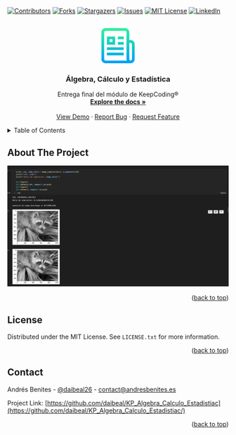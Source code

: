 <!-- Improved compatibility of back to top link: See: https://github.com/othneildrew/Best-README-Template/pull/73 -->
<a name="readme-top"></a>
<!--
*** Thanks for checking out the Best-README-Template. If you have a suggestion
*** that would make this better, please fork the repo and create a pull request
*** or simply open an issue with the tag "enhancement".
*** Don't forget to give the project a star!
*** Thanks again! Now go create something AMAZING! :D
-->



<!-- PROJECT SHIELDS -->

[![Contributors][contributors-shield]][contributors-url]
[![Forks][forks-shield]][forks-url]
[![Stargazers][stars-shield]][stars-url]
[![Issues][issues-shield]][issues-url]
[![MIT License][license-shield]][license-url]
[![LinkedIn][linkedin-shield]][linkedin-url]



<!-- PROJECT LOGO -->
<br />
<div align="center">
  <a href="https://github.com/daibeal/KP_Algebra_Calculo_Estadistiac">
    <img src="images/logo.png" alt="Logo" width="80" height="80">
  </a>

<h3 align="center">Álgebra, Cálculo y Estadística</h3>

  <p align="center">
    Entrega final del módulo de KeepCoding®
    <br />
    <a href="https://github.com/daibeal/KP_Algebra_Calculo_Estadistiac"><strong>Explore the docs »</strong></a>
    <br />
    <br />
    <a href="https://github.com/daibeal/KP_Algebra_Calculo_Estadistiac">View Demo</a>
    ·
    <a href="https://github.com/daibeal/KP_Algebra_Calculo_Estadistiac/issues">Report Bug</a>
    ·
    <a href="https://github.com/daibeal/KP_Algebra_Calculo_Estadistiac/issues">Request Feature</a>
  </p>
</div>



<!-- TABLE OF CONTENTS -->
<details>
  <summary>Table of Contents</summary>
  <ol>
    <li>
      <a href="#about-the-project">About The Project</a>
    </li>
 



    <li><a href="#license">License</a></li>
    <li><a href="#contact">Contact</a></li>

  </ol>
</details>



<!-- ABOUT THE PROJECT -->
## About The Project

[![Product Name Screen Shot][product-screenshot]](https://example.com)


<p align="right">(<a href="#readme-top">back to top</a>)</p>










<!-- LICENSE -->
## License

Distributed under the MIT License. See `LICENSE.txt` for more information.

<p align="right">(<a href="#readme-top">back to top</a>)</p>



<!-- CONTACT -->
## Contact

Andrés Benites - [@daibeal26](https://twitter.com/daibeal26) - contact@andresbenites.es

Project Link: [https://github.com/daibeal/KP_Algebra_Calculo_Estadistiac](https://github.com/daibeal/KP_Algebra_Calculo_Estadistiac/)

<p align="right">(<a href="#readme-top">back to top</a>)</p>





<!-- MARKDOWN LINKS & IMAGES -->
<!-- https://www.markdownguide.org/basic-syntax/#reference-style-links -->
[contributors-shield]: https://img.shields.io/github/contributors/daibeal/KP_Algebra_Calculo_Estadistiac.svg?style=for-the-badge
[contributors-url]: https://github.com/daibeal/KP_Algebra_Calculo_Estadistiac/graphs/contributors
[forks-shield]: https://img.shields.io/github/forks/daibeal/KP_Algebra_Calculo_Estadistiac.svg?style=for-the-badge
[forks-url]: https://github.com/github_username/repo_name/network/members
[stars-shield]: https://img.shields.io/github/stars/daibeal/KP_Algebra_Calculo_Estadistiac.svg?style=for-the-badge
[stars-url]: https://github.com/github_username/repo_name/stargazers
[issues-shield]: https://img.shields.io/github/issues/daibeal/KP_Algebra_Calculo_Estadistiac.svg?style=for-the-badge
[issues-url]: https://github.com/github_username/repo_name/issues
[license-shield]: https://img.shields.io/github/license/daibeal/KP_Algebra_Calculo_Estadistiac.svg?style=for-the-badge
[license-url]: https://github.com/github_username/repo_name/blob/master/LICENSE.txt
[linkedin-shield]: https://img.shields.io/badge/-LinkedIn-black.svg?style=for-the-badge&logo=linkedin&colorB=555
[linkedin-url]: https://linkedin.com/in/linkedin_username
[product-screenshot]: images/screenshot.png
[Next.js]: https://img.shields.io/badge/next.js-000000?style=for-the-badge&logo=nextdotjs&logoColor=white
[Next-url]: https://nextjs.org/
[React.js]: https://img.shields.io/badge/React-20232A?style=for-the-badge&logo=react&logoColor=61DAFB
[React-url]: https://reactjs.org/
[Vue.js]: https://img.shields.io/badge/Vue.js-35495E?style=for-the-badge&logo=vuedotjs&logoColor=4FC08D
[Vue-url]: https://vuejs.org/
[Angular.io]: https://img.shields.io/badge/Angular-DD0031?style=for-the-badge&logo=angular&logoColor=white
[Angular-url]: https://angular.io/
[Svelte.dev]: https://img.shields.io/badge/Svelte-4A4A55?style=for-the-badge&logo=svelte&logoColor=FF3E00
[Svelte-url]: https://svelte.dev/
[Laravel.com]: https://img.shields.io/badge/Laravel-FF2D20?style=for-the-badge&logo=laravel&logoColor=white
[Laravel-url]: https://laravel.com
[Bootstrap.com]: https://img.shields.io/badge/Bootstrap-563D7C?style=for-the-badge&logo=bootstrap&logoColor=white
[Bootstrap-url]: https://getbootstrap.com
[JQuery.com]: https://img.shields.io/badge/jQuery-0769AD?style=for-the-badge&logo=jquery&logoColor=white
[JQuery-url]: https://jquery.com 
